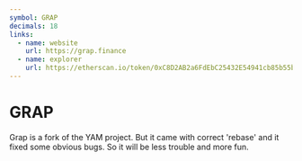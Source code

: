 ```yaml
---
symbol: GRAP
decimals: 18
links:
  - name: website
    url: https://grap.finance
  - name: explorer
    url: https://etherscan.io/token/0xC8D2AB2a6FdEbC25432E54941cb85b55b9f152dB
---
```


# GRAP

Grap is a fork of the YAM project. But it came with correct 'rebase' and it fixed some obvious bugs. So it will be less trouble and more fun.
